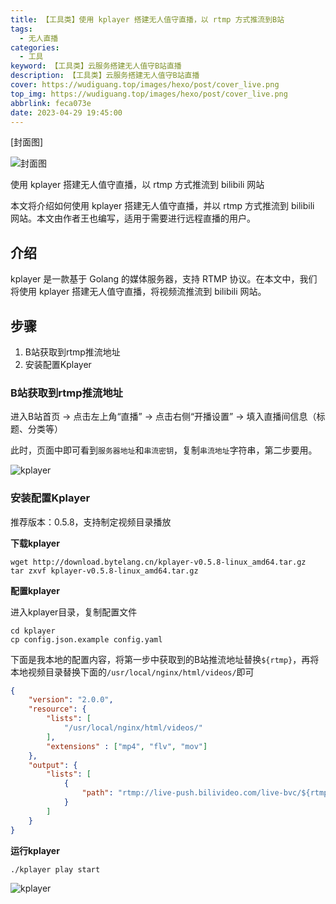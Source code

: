 ```yaml
---
title: 【工具类】使用 kplayer 搭建无人值守直播，以 rtmp 方式推流到B站
tags:
  - 无人直播
categories:
  - 工具
keyword: 【工具类】云服务搭建无人值守B站直播
description: 【工具类】云服务搭建无人值守B站直播
cover: https://wudiguang.top/images/hexo/post/cover_live.png
top_img: https://wudiguang.top/images/hexo/post/cover_live.png
abbrlink: feca073e
date: 2023-04-29 19:45:00
---
```


[封面图]

![封面图](https://wudiguang.top/images/hexo/post/cover_live.png)

使用 kplayer 搭建无人值守直播，以 rtmp 方式推流到 bilibili 网站

本文将介绍如何使用 kplayer 搭建无人值守直播，并以 rtmp 方式推流到 bilibili 网站。本文由作者王也编写，适用于需要进行远程直播的用户。

## 介绍

kplayer 是一款基于 Golang 的媒体服务器，支持 RTMP 协议。在本文中，我们将使用 kplayer 搭建无人值守直播，将视频流推流到 bilibili 网站。

## 步骤

1. B站获取到rtmp推流地址
2. 安装配置Kplayer


### B站获取到rtmp推流地址

进入B站首页 -> 点击左上角“直播” -> 点击右侧“开播设置” -> 填入直播间信息（标题、分类等）

此时，页面中即可看到`服务器地址`和`串流密钥`，复制`串流地址`字符串，第二步要用。

![kplayer](https://wudiguang.top/images/hexo/post/live_bilibili.png)

### 安装配置Kplayer

推荐版本：0.5.8，支持制定视频目录播放

**下载kplayer**

```
wget http://download.bytelang.cn/kplayer-v0.5.8-linux_amd64.tar.gz
tar zxvf kplayer-v0.5.8-linux_amd64.tar.gz
```

**配置kplayer**

进入kplayer目录，复制配置文件

```
cd kplayer
cp config.json.example config.yaml
```

下面是我本地的配置内容，将第一步中获取到的B站推流地址替换`${rtmp}`，再将本地视频目录替换下面的`/usr/local/nginx/html/videos/`即可

```json
{
    "version": "2.0.0",
    "resource": {
        "lists": [
            "/usr/local/nginx/html/videos/"
        ],
        "extensions" : ["mp4", "flv", "mov"]
    },
    "output": {
        "lists": [
            {
                "path": "rtmp://live-push.bilivideo.com/live-bvc/${rtmp};"
            }
        ]
    }
}
```

**运行kplayer**

```
./kplayer play start
```


![kplayer](https://wudiguang.top/images/hexo/post/liver_kplayer.png)